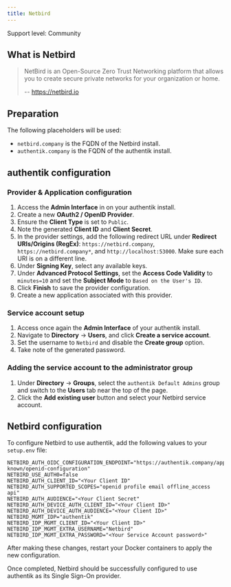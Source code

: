 ```yaml
---
title: Netbird
---
```


<span class="badge badge--secondary">Support level: Community</span>

## What is Netbird

> NetBird is an Open-Source Zero Trust Networking platform that allows you to create secure private networks for your organization or home.
>
> -- https://netbird.io

## Preparation

The following placeholders will be used:

-   `netbird.company` is the FQDN of the Netbird install.
-   `authentik.company` is the FQDN of the authentik install.

## authentik configuration

### Provider & Application configuration

1. Access the **Admin Interface** in on your authentik install.
2. Create a new **OAuth2 / OpenID Provider**.
3. Ensure the **Client Type** is set to `Public`.
4. Note the generated **Client ID** and **Client Secret**.
5. In the provider settings, add the following redirect URL under **Redirect URIs/Origins (RegEx)**: `https://netbird.company`, `https://netbird.company*`, and `http://localhost:53000`. Make sure each URI is on a different line.
6. Under **Signing Key**, select any available keys.
7. Under **Advanced Protocol Settings**, set the **Access Code Validity** to `minutes=10` and set the **Subject Mode** to `Based on the User's ID`.
8. Click **Finish** to save the provider configuration.
9. Create a new application associated with this provider.

### Service account setup 

1. Access once again the **Admin Interface** of your authentik install.
2. Navigate to **Directory** -> **Users**, and click **Create a service account**.
3. Set the username to `Netbird` and disable the **Create group** option.
4. Take note of the generated password.

### Adding the service account to the administrator group

1. Under **Directory** -> **Groups**, select the `authentik Default Admins` group and switch to the **Users** tab near the top of the page.
2. Click the **Add existing user** button and select your Netbird service account.

## Netbird configuration

To configure Netbird to use authentik, add the following values to your `setup.env` file:

```
NETBIRD_AUTH_OIDC_CONFIGURATION_ENDPOINT="https://authentik.company/application/o/netbird/.well-known/openid-configuration"
NETBIRD_USE_AUTH0=false
NETBIRD_AUTH_CLIENT_ID="<Your Client ID"
NETBIRD_AUTH_SUPPORTED_SCOPES="openid profile email offline_access api"
NETBIRD_AUTH_AUDIENCE="<Your Client Secret"
NETBIRD_AUTH_DEVICE_AUTH_CLIENT_ID="<Your Client ID>"
NETBIRD_AUTH_DEVICE_AUTH_AUDIENCE="<Your Client ID>"
NETBIRD_MGMT_IDP="authentik"
NETBIRD_IDP_MGMT_CLIENT_ID="<Your Client ID>"
NETBIRD_IDP_MGMT_EXTRA_USERNAME="Netbird"
NETBIRD_IDP_MGMT_EXTRA_PASSWORD="<Your Service Account password>"
```

After making these changes, restart your Docker containers to apply the new configuration.

Once completed, Netbird should be successfully configured to use authentik as its Single Sign-On provider.
